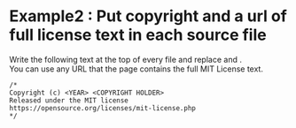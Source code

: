 # Example2 : Put copyright and a url of full license text in each source file
Write the following text at the top of every file and replace <YEAR> and <COPYRIGHT HOLDER>.  
You can use any URL that the page contains the full MIT License text.  
```
/*
Copyright (c) <YEAR> <COPYRIGHT HOLDER>
Released under the MIT license
https://opensource.org/licenses/mit-license.php
*/
```
